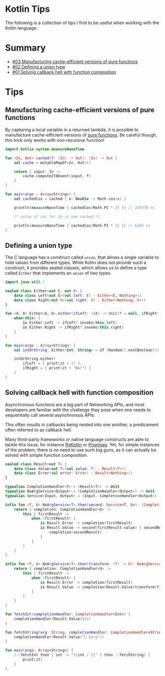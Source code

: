 # Kotlin Tips

The following is a collection of tips I find to be useful when working with the Kotlin language.

# Summary

* [#03 Manufacturing cache-efficient versions of pure functions](#manufacturing-cache-efficient-versions-of-pure-functions)
* [#02 Defining a union type](#defining-a-union-type)
* [#01 Solving callback hell with function composition](#solving-callback-hell-with-function-composition)

# Tips

## Manufacturing cache-efficient versions of pure functions

By capturing a local variable in a returned lambda, it is possible to manufacture cache-efficient versions of [pure functions](https://en.wikipedia.org/wiki/Pure_function). Be careful though, this trick only works with non-recursive function!

```kotlin
import kotlin.system.measureNanoTime

fun <In, Out> cached(f: (In) -> Out): (In) -> Out {
    val cache = mutableMapOf<In, Out>()

    return { input: In ->
        cache.computeIfAbsent(input, f)
    }
}

fun main(args : Array<String>) {
    val cachedCos = cached { x: Double -> Math.cos(x) }

    println(measureNanoTime { cachedCos(Math.PI * 2) }) // 329378 ns

    /* value of cos for 2π is now cached */

    println(measureNanoTime { cachedCos(Math.PI * 2) }) // 6286 ns
}
```

## Defining a union type

The C language has a construct called `union`, that allows a single variable to hold values from different types. While Kotlin does not provide such a construct, it provides sealed classes, which allows us to define a type called `Either` that implements an `union` of two types.

```kotlin
import java.util.*

sealed class Either<out E, out V> {
    data class Left<out E>(val left: E) : Either<E, Nothing>()
    data class Right<out V>(val right: V) : Either<Nothing, V>()
}

fun <A, B> Either<A, B>.either(ifLeft: ((A) -> Unit)? = null, ifRight: ((B) -> Unit)? = null) {
    when(this) {
        is Either.Left -> ifLeft?.invoke(this.left)
        is Either.Right -> ifRight?.invoke(this.right)
    }
}

fun main(args : Array<String>) {
    val intOrString: Either<Int, String> = if (Random().nextBoolean()) Either.Left(2) else Either.Right("Foo")

    intOrString.either(
        ifLeft = { print(it + 1) },
        ifRight = { print(it + "Bar") }
    )
}
```

## Solving callback hell with function composition

Asynchronous functions are a big part of Networking APIs, and most developers are familiar with the challenge they pose when one needs to sequentially call several asynchronous APIs.

This often results in callbacks being nested into one another, a predicament often referred to as callback hell.

Many third-party frameworks or native language constructs are able to tackle this issue, for instance [RxKotlin](https://github.com/ReactiveX/RxKotlin) or [Promises](https://kotlinlang.org/api/latest/jvm/stdlib/kotlin.js/-promise/index.html). Yet, for simple instances of the problem, there is no need to use such big guns, as it can actually be solved with simple function composition.

```kotlin
sealed class Result<out T> {
    data class Value<out T>(val value: T) : Result<T>()
    data class Error(val error: Error) : Result<Nothing>()
}

typealias CompletionHandler<T> = (Result<T>) -> Unit
typealias NoArgService<Output> = (CompletionHandler<Output>) -> Unit
typealias Service<Input, Output> = (Input, CompletionHandler<Output>) -> Unit

infix fun <T, U> NoArgService<T>.then(second: Service<T, U>): (CompletionHandler<U>) -> Unit {
    return { completion: CompletionHandler<U> ->
        this { firstResult ->
            when (firstResult) {
                is Result.Error -> completion(firstResult)
                is Result.Value -> second(firstResult.value) { secondResult ->
                    completion(secondResult)
                }
            }
        }
    }
}

infix fun <T, U> NoArgService<T>.then(transform: (T) -> U): NoArgService<U> {
    return { completion: CompletionHandler<U> ->
        this { firstResult ->
            when (firstResult) {
                is Result.Error -> completion(firstResult)
                is Result.Value -> completion(Result.Value(transform(firstResult.value)))
            }
        }
    }
}

fun fetchInt(completionHandler: CompletionHandler<Int>) {
    completionHandler(Result.Value(42))
}

fun fetchString(arg: String, completionHandler: CompletionHandler<String>) {
    completionHandler(Result.Value("🎉 $arg"))
}

fun main(args: Array<String>) {
    (::fetchInt then { int -> "${int / 2}" } then ::fetchString) {
        print(it)
    }
}
```
